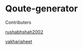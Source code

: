 # Qoute-generator

Contributers

[rushabhshah2002](https://github.com/rushabhshah2002)

[vakhariaheet](https://github.com/vakhariaheet)

